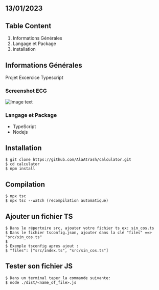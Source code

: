 ## 13/01/2023

## Table Content

1. Informations Générales
2. Langage et Package
3. installation

## Informations Générales

Projet Excercice Typescript

### Screenshot ECG

![Image text](https://img2.freepng.fr/20171127/58b/calculator-transparent-png-clipart-5a1c37778cfce5.3884893715117986475775.jpg)

### Langage et Package

- TypeScript
- Nodejs

## Installation

```
$ git clone https://github.com/AlaAtrash/calculator.git
$ cd calculator
$ npm install
```

## Compilation

```
$ npx tsc
$ npx tsc --watch (recompilation automatique)
```

## Ajouter un fichier TS

```
$ Dans le répertoire src, ajouter votre fichier ts ex: sin_cos.ts
$ Dans le fichier tsconfig.json, ajouter dans la clé "files" ==> "src/sin_cos.ts"
$
$ Exemple tsconfig apres ajout :
$ "files": ["src/index.ts", "src/sin_cos.ts"]
```

## Tester son fichier JS

```
$ Dans un terminal taper la commande suivante:
$ node ./dist/<name_of_file>.js
```